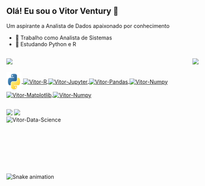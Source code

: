 ## Olá! Eu sou o Vitor Ventury 👋

Um aspirante a Analista de Dados apaixonado por conhecimento

- 🔭 Trabalho como Analista de Sistemas
- 🌱 Estudando Python e R

##
<div style="display: inline_block">
  <a href="https://github.com/Vitor-Ventury">
  <img height="140em" src="https://github-readme-stats.vercel.app/api?username=Vitor-Ventury&show_icons=true&theme=dark&include_all_commits=true&count_private=true"/>
  <img align="right" height="140em" src="https://github-readme-stats.vercel.app/api/top-langs/?username=Vitor-Ventury&layout=compact&langs_count=7&theme=dark"/>
</div>

<div style="display: inline_block"><br>
  <img align="center" alt="Vitor-Python" height="50" width="40" src="https://raw.githubusercontent.com/devicons/devicon/master/icons/python/python-original.svg">
  <img align="center" alt="Vitor-R" height="50" width="40" src="https://cdn.jsdelivr.net/gh/devicons/devicon/icons/r/r-original.svg">
  <img align="center" alt="Vitor-Jupyter" height="50" width="40" src="https://cdn.jsdelivr.net/gh/devicons/devicon/icons/jupyter/jupyter-original-wordmark.svg">
  <img align ="center" alt="Vitor-Pandas" height="50" width="40" src="https://cdn.jsdelivr.net/gh/devicons/devicon/icons/pandas/pandas-original-wordmark.svg">
  <img align="center" alt="Vitor-Numpy" height="50" width="40" src="https://cdn.jsdelivr.net/gh/devicons/devicon/icons/numpy/numpy-original-wordmark.svg">
  <img align="center" alt="Vitor-Matplotlib" height="50" width="40" src="https://cdn.svgporn.com/logos/matplotlib.svg">
  <img align="center" alt="Vitor-Numpy" height="50" width="40" src="https://cdn.svgporn.com/logos/microsoft-power-bi.svg">
</div>
  
##
  
<div> 
  <a href = "mailto:vitoraugustoventury@gmail.com"><img src="https://img.shields.io/badge/Gmail-D14836?style=for-the-badge&logo=gmail&logoColor=white"></a>
  <a href="https://www.linkedin.com/in/vitor-ventury-45875016a" target="_blank"><img src="https://img.shields.io/badge/-LinkedIn-%230077B5?style=for-the-badge&logo=linkedin&logoColor=white" target="_blank"></a>
  <img alt="Vitor-Data-Science" align="right" height="150" width="700" src="https://giny.cat/wp-content/uploads/2020/07/data-science-gif-purple-infographic.gif">
</div>

  ![Snake animation](https://github.com/Vitor-Ventury/Vitor-Ventury/blob/output/github-contribution-grid-snake.svg)
